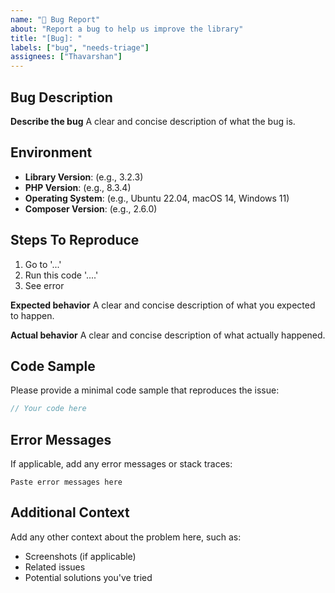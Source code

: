 ```yaml
---
name: "🐛 Bug Report"
about: "Report a bug to help us improve the library"
title: "[Bug]: "
labels: ["bug", "needs-triage"]
assignees: ["Thavarshan"]
---
```


## Bug Description

**Describe the bug**
A clear and concise description of what the bug is.

## Environment

- **Library Version**: (e.g., 3.2.3)
- **PHP Version**: (e.g., 8.3.4)
- **Operating System**: (e.g., Ubuntu 22.04, macOS 14, Windows 11)
- **Composer Version**: (e.g., 2.6.0)

## Steps To Reproduce

1. Go to '...'
2. Run this code '....'
3. See error

**Expected behavior**
A clear and concise description of what you expected to happen.

**Actual behavior**
A clear and concise description of what actually happened.

## Code Sample

Please provide a minimal code sample that reproduces the issue:

```php
// Your code here
```

## Error Messages

If applicable, add any error messages or stack traces:

```
Paste error messages here
```

## Additional Context

Add any other context about the problem here, such as:
- Screenshots (if applicable)
- Related issues
- Potential solutions you've tried
